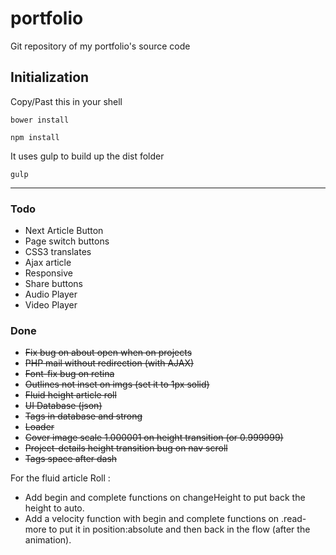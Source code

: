 # portfolio
Git repository of my portfolio's source code

## Initialization

Copy/Past this in your shell

	bower install

	npm install

It uses gulp to build up the dist folder

	gulp

---

### Todo

- Next Article Button
- Page switch buttons
- CSS3 translates
- Ajax article
- Responsive
- Share buttons
- Audio Player
- Video Player

### Done

- ~~Fix bug on about open when on projects~~
- ~~PHP mail without redirection (with AJAX)~~
- ~~Font-fix bug on retina~~
- ~~Outlines not inset on imgs (set it to 1px solid)~~
- ~~Fluid height article roll~~
- ~~UI Database (json)~~
- ~~Tags in database and strong~~
- ~~Loader~~
- ~~Cover image scale 1.000001 on height transition (or 0.999999)~~
- ~~Project-details height transition bug on nav scroll~~
- ~~Tags space after dash~~


For the fluid article Roll :
- Add begin and complete functions on changeHeight to put back the height to auto.
- Add a velocity function with begin and complete functions on .read-more to put it in position:absolute and then back in the flow (after the animation).